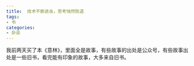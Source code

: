 ```yaml
---
title:  技术不断进击，思考悄然败退
tags:
- 书
categories:
- 杂谈
---
```


我前两天买了本《意林》，里面全是故事，有些故事的出处是公众号，有些故事出处是一些旧书，看完能有印象的故事，大多来自旧书。





